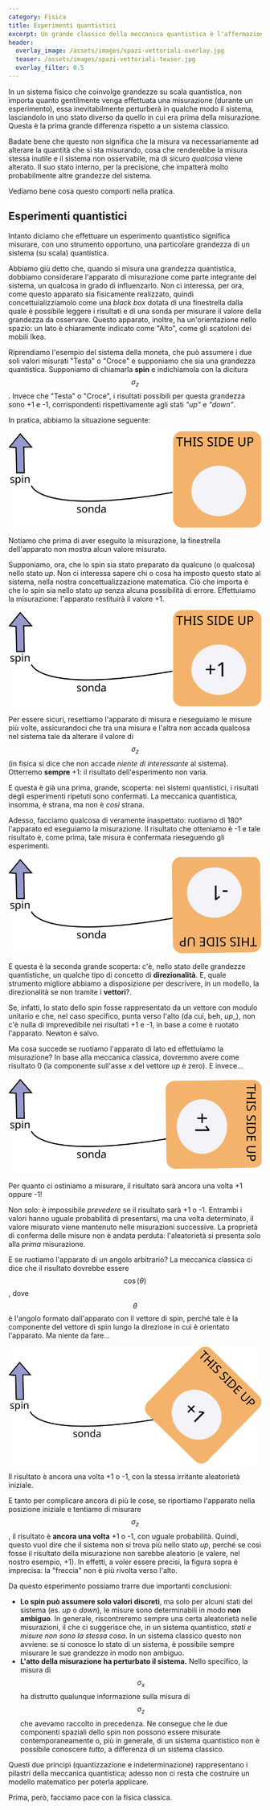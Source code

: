 ```yaml
---
category: Fisica
title: Esperimenti quantistici
excerpt: Un grande classico della meccanica quantistica è l'affermazione secondo cui una misurazione altera il sistema. In questo articolo cerchiamo di dare una spiegazione più rigorosa di questa concezione comune.
header:
  overlay_image: /assets/images/spazi-vettoriali-overlay.jpg
  teaser: /assets/images/spazi-vettoriali-teaser.jpg
  overlay_filter: 0.5
---
```


In un sistema fisico che coinvolge grandezze su scala quantistica, non importa quanto gentilmente venga effettuata una misurazione (durante un esperimento), essa inevitabilmente perturberà in qualche modo il sistema, lasciandolo in uno stato diverso da quello in cui era prima della misurazione. Questa è la prima grande differenza rispetto a un sistema classico.

Badate bene che questo non significa che la misura va necessariamente ad alterare la quantità che si sta misurando, cosa che renderebbe la misura stessa inutile e il sistema non osservabile, ma di sicuro _qualcosa_ viene alterato. Il suo stato interno, per la precisione, che impatterà molto probabilmente altre grandezze del sistema.

Vediamo bene cosa questo comporti nella pratica.

Esperimenti quantistici
-----------------------

Intanto diciamo che effettuare un esperimento quantistico significa misurare, con uno strumento opportuno, una particolare grandezza di un sistema (su scala) quantistica.

Abbiamo giù detto che, quando si misura una grandezza quantistica, dobbiamo considerare l'apparato di misurazione come parte integrante del sistema, un qualcosa in grado di influenzarlo. Non ci interessa, per ora, come questo apparato sia fisicamente realizzato, quindi concettuializziamolo come una _black box_ dotata di una finestrella dalla quale è possibile leggere i risultati e di una sonda per misurare il valore della grandezza da osservare. Questo apparato, inoltre, ha un'orientazione nello spazio: un lato è chiaramente indicato come "Alto", come gli scatoloni dei mobili Ikea.

Riprendiamo l'esempio del sistema della moneta, che può assumere i due soli valori misurati "Testa" o "Croce" e supponiamo che sia una grandezza quantistica. Supponiamo di chiamarla __spin__ e indichiamola con la dicitura $$\sigma_z$$. Invece che "Testa" o "Croce", i risultati possibili per questa grandezza sono +1 e -1, corrispondenti rispettivamente agli stati _"up"_ e _"down"_.

In pratica, abbiamo la situazione seguente:

![Apparato di misurazione](/assets/images/apparato_spin_up.svg?style=centerme)

Notiamo che prima di aver eseguito la misurazione, la finestrella dell'apparato non mostra alcun valore misurato.

Supponiamo, ora, che lo spin sia stato preparato da qualcuno (o qualcosa) nello stato _up_. Non ci interessa sapere chi o cosa ha imposto questo stato al sistema, nella nostra concettualizzazione matematica. Ciò che importa è che lo spin sia nello stato _up_ senza alcuna possibilità di errore. Effettuiamo la misurazione: l'apparato restituirà il valore +1.

![Apparato di misurazione: up](/assets/images/apparato_spin_up_misura.svg?style=centerme)

Per essere sicuri, resettiamo l'apparato di misura e rieseguiamo le misure più volte, assicurandoci che tra una misura e l'altra non accada qualcosa nel sistema tale da alterare il valore di $$\sigma_z$$ (in fisica si dice che non accade _niente di interessante_ al sistema). Otterremo __sempre__ +1: il risultato dell'esperimento non varia.

E questa è già una prima, grande, scoperta: nei sistemi quantistici, i risultati degli esperimenti ripetuti sono confermati. La meccanica quantistica, insomma, è strana, ma non è _così_ strana.

Adesso, facciamo qualcosa di veramente inaspettato: ruotiamo di 180° l'apparato ed eseguiamo la misurazione. Il risultato che otteniamo è -1 e tale risultato è, come prima, tale misura è confermata rieseguendo gli esperimenti.

![Apparato di misurazione: up](/assets/images/apparato_spin_down.svg?style=centerme)

E questa è la seconda grande scoperta: c'è, nello stato delle grandezze quantistiche, un qualche tipo di concetto di __direzionalità__. E, quale strumento migliore abbiamo a disposizione per descrivere, in un modello, la direzionalità se non tramite i __vettori__?.

Se, infatti, lo stato dello spin fosse rappresentato da un vettore con modulo unitario e che, nel caso specifico, punta verso l'alto (da cui, beh, _up__), non c'è nulla di imprevedibile nei risultati +1 e -1, in base a come è ruotato l'apparato. Newton è salvo.

Ma cosa succede se ruotiamo l'apparato di lato ed effettuiamo la misurazione? In base alla meccanica classica, dovremmo avere come risultato 0 (la componente sull'asse x del vettore _up_ è zero). E invece...

![Apparato di misurazione: x](/assets/images/apparato_spin_lato.svg?style=centerme)

Per quanto ci ostiniamo a misurare, il risultato sarà ancora una volta +1 oppure -1!

Non solo: è impossibile _prevedere_ se il risultato sarà +1 o -1. Entrambi i valori hanno uguale probabilità di presentarsi, ma una volta determinato, il valore misurato viene mantenuto nelle misurazioni successive. La proprietà di conferma delle misure non è andata perduta: l'aleatorietà si presenta solo alla _prima_ misurazione.

E se ruotiamo l'apparato di un angolo arbitrario? La meccanica classica ci dice che il risultato dovrebbe essere $$ \cos(\theta) $$, dove $$ \theta $$ è l'angolo formato dall'apparato con il vettore di spin, perché tale è la componente del vettore di spin lungo la direzione in cui è orientato l'apparato. Ma niente da fare...

![Apparato di misurazione: angolo arbitrario](/assets/images/apparato_spin_theta.svg?style=centerme)

Il risultato è ancora una volta +1 o -1, con la stessa irritante aleatorietà iniziale.

E tanto per complicare ancora di più le cose, se riportiamo l'apparato nella posizione iniziale e tentiamo di misurare $$ \sigma_z $$, il risultato è __ancora una volta__ +1 o -1, con uguale probabilità. Quindi, questo vuol dire che il sistema non si trova più nello stato _up_, perché se così fosse il risultato della misurazione non sarebbe aleatorio (e valere, nel nostro esempio, +1). In effetti, a voler essere precisi, la figura sopra è imprecisa: la "freccia" non è più rivolta verso l'alto.

Da questo esperimento possiamo trarre due importanti conclusioni:

* __Lo spin può assumere solo valori discreti__, ma solo per alcuni stati del sistema (es. _up_ o _down_), le misure sono determinabili in modo __non ambiguo__. In generale, riscontreremo sempre una certa aleatorietà nelle misurazioni, il che ci suggerisce che, in un sistema quantistico, _stati e misure non sono la stessa cosa_. In un sistema classico questo non avviene: se si conosce lo stato di un sistema, è possibile sempre misurare le sue grandezze in modo non ambiguo.
* __L'atto della misurazione ha perturbato il sistema.__ Nello specifico, la misura di $$ \sigma_x $$ ha distrutto qualunque informazione sulla misura di $$ \sigma_z $$ che avevamo raccolto in precedenza. Ne consegue che le due componenti spaziali dello spin non possono essere misurate contemporaneamente o, più in generale, di un sistema quantistico non è possibile conoscere _tutto_, a differenza di un sistema classico.

Questi due principi (quantizzazione e indeterminazione) rappresentano i pilastri della meccanica quantistica; adesso non ci resta che costruire un modello matematico per poterla applicare.

Prima, però, facciamo pace con la fisica classica.
